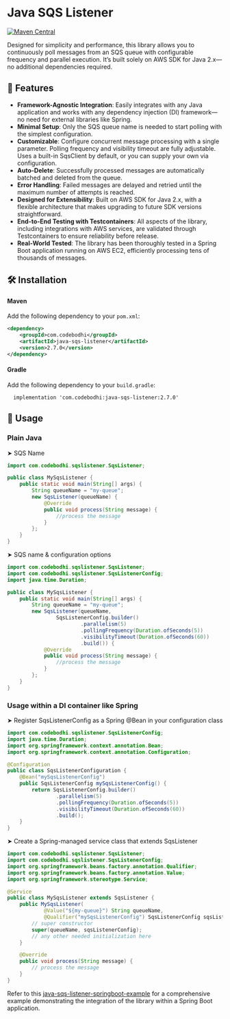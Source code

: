 # Java SQS Listener 
[![Maven Central](https://img.shields.io/maven-central/v/com.codebodhi/java-sqs-listener.svg?label=Maven%20Central)](https://search.maven.org/artifact/com.codebodhi/java-sqs-listener)

Designed for simplicity and performance, this library allows you to continuously poll messages from an SQS queue with configurable frequency and parallel execution. It’s built solely on AWS SDK for Java 2.x—no additional dependencies required.

## 🚀 Features

- **Framework-Agnostic Integration**: Easily integrates with any Java application and works with any dependency injection (DI) framework—no need for external libraries like Spring.
- **Minimal Setup**: Only the SQS queue name is needed to start polling with the simplest configuration.
- **Customizable**: Configure concurrent message processing with a single parameter. Polling frequency and visibility timeout are fully adjustable. Uses a built-in SqsClient by default, or you can supply your own via configuration.
- **Auto-Delete**: Successfully processed messages are automatically batched and deleted from the queue.
- **Error Handling**: Failed messages are delayed and retried until the maximum number of attempts is reached.
- **Designed for Extensibility**: Built on AWS SDK for Java 2.x, with a flexible architecture that makes upgrading to future SDK versions straightforward.
- **End-to-End Testing with Testcontainers**: All aspects of the library, including integrations with AWS services, are validated through Testcontainers to ensure reliability before release.
- **Real-World Tested**: The library has been thoroughly tested in a Spring Boot application running on AWS EC2, efficiently processing tens of thousands of messages.

## 🛠 Installation

#### Maven
Add the following dependency to your `pom.xml`:

```xml
<dependency>
    <groupId>com.codebodhi</groupId>
    <artifactId>java-sqs-listener</artifactId>
    <version>2.7.0</version>
</dependency>
```

#### Gradle
Add the following dependency to your `build.gradle`:
```
  implementation 'com.codebodhi:java-sqs-listener:2.7.0'
```

## 🔧 Usage

### Plain Java
➤ SQS Name
````Java
import com.codebodhi.sqslistener.SqsListener;

public class MySqsListener {
    public static void main(String[] args) {
        String queueName = "my-queue";
        new SqsListener(queueName) {
            @Override
            public void process(String message) {
                //process the message
            }
        };
    }
}
````

➤ SQS name & configuration options
````Java
import com.codebodhi.sqslistener.SqsListener;
import com.codebodhi.sqslistener.SqsListenerConfig;
import java.time.Duration;

public class MySqsListener {
    public static void main(String[] args) {
        String queueName = "my-queue";
        new SqsListener(queueName,
                SqsListenerConfig.builder()
                        .parallelism(5)
                        .pollingFrequency(Duration.ofSeconds(5))
                        .visibilityTimeout(Duration.ofSeconds(60))
                        .build()) {
            @Override
            public void process(String message) {
                //process the message
            }
        };
    }
}
````

### Usage within a DI container like Spring 
➤ Register SqsListenerConfig as a Spring @Bean in your configuration class 
````Java
import com.codebodhi.sqslistener.SqsListenerConfig;
import java.time.Duration;
import org.springframework.context.annotation.Bean;
import org.springframework.context.annotation.Configuration;

@Configuration
public class SqsListenerConfiguration {
    @Bean("mySqsListenerConfig")
    public SqsListenerConfig mySqsListenerConfig() {
        return SqsListenerConfig.builder()
                .parallelism(5)
                .pollingFrequency(Duration.ofSeconds(5))
                .visibilityTimeout(Duration.ofSeconds(60))
                .build();
    }
}
````
➤ Create a Spring-managed service class that extends SqsListener 
````Java
import com.codebodhi.sqslistener.SqsListener;
import com.codebodhi.sqslistener.SqsListenerConfig;
import org.springframework.beans.factory.annotation.Qualifier;
import org.springframework.beans.factory.annotation.Value;
import org.springframework.stereotype.Service;

@Service
public class MySqsListener extends SqsListener {
    public MySqsListener(
            @Value("${my-queue}") String queueName,
            @Qualifier("mySqsListenerConfig") SqsListenerConfig sqsListenerConfig) {
        // super constructor
        super(queueName, sqsListenerConfig);
        // any other needed initialization here
    }

    @Override
    public void process(String message) {
        // process the message
    }
}
````

Refer to this [java-sqs-listener-springboot-example](https://github.com/codebodhi/java-sqs-listener-springboot-example) for a comprehensive example demonstrating the integration of the library within a Spring Boot application. 